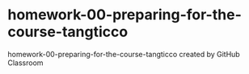 # homework-00-preparing-for-the-course-tangticco
homework-00-preparing-for-the-course-tangticco created by GitHub Classroom
